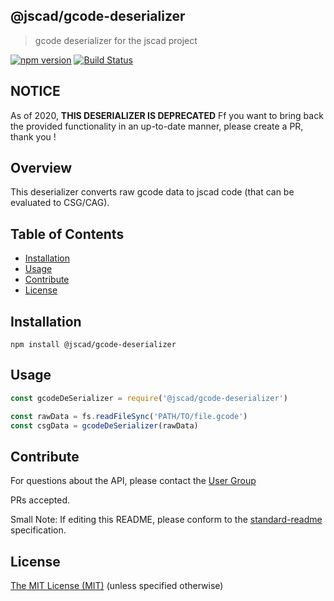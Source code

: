 ## @jscad/gcode-deserializer

> gcode deserializer for the jscad project

[![npm version](https://badge.fury.io/js/%40jscad%2Fgcode-deserializer.svg)](https://badge.fury.io/js/%40jscad%2Fgcode-deserializer)
[![Build Status](https://travis-ci.org/jscad/io.svg)](https://travis-ci.org/jscad/gcode-deserializer)

## NOTICE

As of 2020, **THIS DESERIALIZER IS DEPRECATED**
Ff you want to bring back the provided functionality in an up-to-date manner, please create a PR, thank you !

## Overview

This deserializer converts raw gcode data to jscad code (that can be evaluated to CSG/CAG).

## Table of Contents

- [Installation](#installation)
- [Usage](#usage)
- [Contribute](#contribute)
- [License](#license)


## Installation

```
npm install @jscad/gcode-deserializer
```

## Usage


```javascript
const gcodeDeSerializer = require('@jscad/gcode-deserializer')

const rawData = fs.readFileSync('PATH/TO/file.gcode')
const csgData = gcodeDeSerializer(rawData)

```


## Contribute

For questions about the API, please contact the [User Group](https://jscad.xyz/forum)

PRs accepted.

Small Note: If editing this README, please conform to the [standard-readme](https://github.com/RichardLitt/standard-readme) specification.


## License

[The MIT License (MIT)](https://github.com/jscad/OpenJSCAD.org/blob/master/LICENSE)
(unless specified otherwise)
